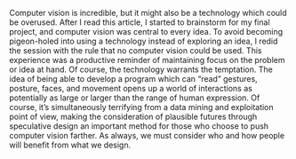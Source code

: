 Computer vision is incredible, but it might also be a technology which could be overused. After I read this article, I started to brainstorm for my final project, and computer vision was central to every idea. To avoid becoming pigeon-holed into using a technology instead of exploring an idea, I redid the session with the rule that no computer vision could be used. This experience was a productive reminder of maintaining focus on the problem or idea at hand. Of course, the technology warrants the temptation. The idea of being able to develop a program which can “read” gestures, posture, faces, and movement opens up a world of interactions as potentially as large or larger than the range of human expression. Of course, it’s simultaneously terrifying from a data mining and exploitation point of view, making the consideration of plausible futures through speculative design an important method for those who choose to push computer vision farther. As always, we must consider who and how people will benefit from what we design.
